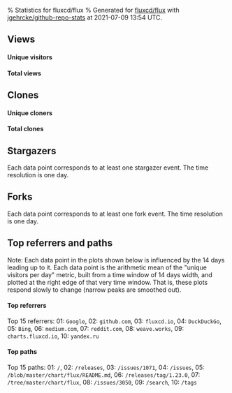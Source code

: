 % Statistics for fluxcd/flux
% Generated for [fluxcd/flux](https://github.com/fluxcd/flux) with [jgehrcke/github-repo-stats](https://github.com/jgehrcke/github-repo-stats) at 2021-07-09 13:54 UTC.


## Views

#### Unique visitors
<div id="chart_views_unique" class="full-width-chart"></div>

#### Total views
<div id="chart_views_total" class="full-width-chart"></div>

<div class="pagebreak-for-print"> </div>


## Clones

#### Unique cloners
<div id="chart_clones_unique" class="full-width-chart"></div>

#### Total clones
<div id="chart_clones_total" class="full-width-chart"></div>



<div class="pagebreak-for-print"> </div>



## Stargazers

Each data point corresponds to at least one stargazer event.
The time resolution is one day.

<div id="chart_stargazers" class="full-width-chart"></div>




## Forks

Each data point corresponds to at least one fork event.
The time resolution is one day.

<div id="chart_forks" class="full-width-chart"></div>




<div class="pagebreak-for-print"> </div>



## Top referrers and paths


Note: Each data point in the plots shown below is influenced by the 14 days
leading up to it. Each data point is the arithmetic mean of the "unique
visitors per day" metric, built from a time window of 14 days width, and
plotted at the right edge of that very time window. That is, these plots
respond slowly to change (narrow peaks are smoothed out).




#### Top referrers


<div id="chart_referrers_top_n_alltime" class="full-width-chart"></div>

Top 15 referrers: 01: `Google`, 02: `github.com`, 03: `fluxcd.io`, 04: `DuckDuckGo`, 05: `Bing`, 06: `medium.com`, 07: `reddit.com`, 08: `weave.works`, 09: `charts.fluxcd.io`, 10: `yandex.ru`





#### Top paths


<div id="chart_paths_top_n_alltime" class="full-width-chart"></div>

Top 15 paths: 01: `/`, 02: `/releases`, 03: `/issues/1071`, 04: `/issues`, 05: `/blob/master/chart/flux/README.md`, 06: `/releases/tag/1.23.0`, 07: `/tree/master/chart/flux`, 08: `/issues/3050`, 09: `/search`, 10: `/tags`


<script type="text/javascript">
    vegaEmbed('#chart_views_unique', {"$schema": "https://vega.github.io/schema/vega-lite/v4.8.1.json", "config": {"arc": {"fill": "#1b1e23"}, "area": {"fill": "#1b1e23"}, "axisBottom": {"domainColor": "#a9b4c4", "gridColor": "#a9b4c4", "labelColor": "#1b1e23", "labelFont": "relative-mono-11-pitch-pro, Menlo, monospace", "tickColor": "#a9b4c4", "titleColor": "#1b1e23", "titleFont": "relative-mono-11-pitch-pro, Menlo, monospace"}, "axisLeft": {"domainColor": "#a9b4c4", "gridColor": "#a9b4c4", "labelColor": "#1b1e23", "labelFont": "relative-mono-11-pitch-pro, Menlo, monospace", "tickColor": "#a9b4c4", "titleColor": "#1b1e23", "titleFont": "relative-mono-11-pitch-pro, Menlo, monospace"}, "axisX": {"grid": false}, "axisY": {"grid": false, "labelBound": true}, "background": "#FFFFFF", "group": {"fill": "#FFFFFF"}, "header": {"fontWeight": 400, "labelFont": "relative-mono-11-pitch-pro, Menlo, monospace", "titleFont": "relative-mono-11-pitch-pro, Menlo, monospace"}, "legend": {"labelFont": "relative-mono-11-pitch-pro, Menlo, monospace", "symbolSize": 200, "symbolType": "circle", "titleFont": "relative-mono-11-pitch-pro, Menlo, monospace"}, "line": {"color": "#1b1e23", "stroke": "#1b1e23"}, "path": {"stroke": "#1b1e23"}, "point": {"color": "#1b1e23", "cursor": "pointer", "filled": true, "size": 100}, "range": {"category": ["#85a2f7", "#ea9755", "#7eb36a", "#f07071", "#bc85d9", "#e587b6", "#a9b4c4", "#d4c05e", "#64b9c4"]}, "style": {"bar": {"fill": "#1b1e23"}, "text": {"font": "relative-mono-11-pitch-pro, Menlo, monospace", "fontWeight": 400}}, "symbol": {"shape": "circle"}, "title": {"anchor": "start", "font": "relative-mono-11-pitch-pro, Menlo, monospace", "fontWeight": 400}, "trail": {"color": "#1b1e23", "stroke": "#1b1e23"}, "view": {"stroke": null}}, "data": {"name": "data-89ac7c60d616529a604c2bfdbf03f644"}, "datasets": {"data-89ac7c60d616529a604c2bfdbf03f644": [{"time": "2021-06-25T00:00:00+00:00", "views_total": 534, "views_unique": 256}, {"time": "2021-06-26T00:00:00+00:00", "views_total": 419, "views_unique": 255}, {"time": "2021-06-27T00:00:00+00:00", "views_total": 220, "views_unique": 127}, {"time": "2021-06-28T00:00:00+00:00", "views_total": 1091, "views_unique": 505}, {"time": "2021-06-29T00:00:00+00:00", "views_total": 939, "views_unique": 500}, {"time": "2021-06-30T00:00:00+00:00", "views_total": 1211, "views_unique": 473}, {"time": "2021-07-01T00:00:00+00:00", "views_total": 1105, "views_unique": 481}, {"time": "2021-07-02T00:00:00+00:00", "views_total": 966, "views_unique": 372}, {"time": "2021-07-03T00:00:00+00:00", "views_total": 179, "views_unique": 105}, {"time": "2021-07-04T00:00:00+00:00", "views_total": 173, "views_unique": 109}, {"time": "2021-07-05T00:00:00+00:00", "views_total": 660, "views_unique": 357}, {"time": "2021-07-06T00:00:00+00:00", "views_total": 982, "views_unique": 436}, {"time": "2021-07-07T00:00:00+00:00", "views_total": 888, "views_unique": 446}, {"time": "2021-07-08T00:00:00+00:00", "views_total": 1129, "views_unique": 477}, {"time": "2021-07-09T00:00:00+00:00", "views_total": 467, "views_unique": 259}]}, "encoding": {"x": {"field": "time", "timeUnit": "yearmonthdate", "title": "date", "type": "temporal"}, "y": {"field": "views_unique", "scale": {"domain": [0, 555.5], "zero": true}, "title": "unique views per day", "type": "quantitative"}}, "height": 200, "mark": {"point": true, "type": "line"}, "padding": 10, "width": "container"}, {"actions": false, "renderer": "svg"}).catch(console.error);
vegaEmbed('#chart_views_total', {"$schema": "https://vega.github.io/schema/vega-lite/v4.8.1.json", "config": {"arc": {"fill": "#1b1e23"}, "area": {"fill": "#1b1e23"}, "axisBottom": {"domainColor": "#a9b4c4", "gridColor": "#a9b4c4", "labelColor": "#1b1e23", "labelFont": "relative-mono-11-pitch-pro, Menlo, monospace", "tickColor": "#a9b4c4", "titleColor": "#1b1e23", "titleFont": "relative-mono-11-pitch-pro, Menlo, monospace"}, "axisLeft": {"domainColor": "#a9b4c4", "gridColor": "#a9b4c4", "labelColor": "#1b1e23", "labelFont": "relative-mono-11-pitch-pro, Menlo, monospace", "tickColor": "#a9b4c4", "titleColor": "#1b1e23", "titleFont": "relative-mono-11-pitch-pro, Menlo, monospace"}, "axisX": {"grid": false}, "axisY": {"grid": false, "labelBound": true}, "background": "#FFFFFF", "group": {"fill": "#FFFFFF"}, "header": {"fontWeight": 400, "labelFont": "relative-mono-11-pitch-pro, Menlo, monospace", "titleFont": "relative-mono-11-pitch-pro, Menlo, monospace"}, "legend": {"labelFont": "relative-mono-11-pitch-pro, Menlo, monospace", "symbolSize": 200, "symbolType": "circle", "titleFont": "relative-mono-11-pitch-pro, Menlo, monospace"}, "line": {"color": "#1b1e23", "stroke": "#1b1e23"}, "path": {"stroke": "#1b1e23"}, "point": {"color": "#1b1e23", "cursor": "pointer", "filled": true, "size": 100}, "range": {"category": ["#85a2f7", "#ea9755", "#7eb36a", "#f07071", "#bc85d9", "#e587b6", "#a9b4c4", "#d4c05e", "#64b9c4"]}, "style": {"bar": {"fill": "#1b1e23"}, "text": {"font": "relative-mono-11-pitch-pro, Menlo, monospace", "fontWeight": 400}}, "symbol": {"shape": "circle"}, "title": {"anchor": "start", "font": "relative-mono-11-pitch-pro, Menlo, monospace", "fontWeight": 400}, "trail": {"color": "#1b1e23", "stroke": "#1b1e23"}, "view": {"stroke": null}}, "data": {"name": "data-89ac7c60d616529a604c2bfdbf03f644"}, "datasets": {"data-89ac7c60d616529a604c2bfdbf03f644": [{"time": "2021-06-25T00:00:00+00:00", "views_total": 534, "views_unique": 256}, {"time": "2021-06-26T00:00:00+00:00", "views_total": 419, "views_unique": 255}, {"time": "2021-06-27T00:00:00+00:00", "views_total": 220, "views_unique": 127}, {"time": "2021-06-28T00:00:00+00:00", "views_total": 1091, "views_unique": 505}, {"time": "2021-06-29T00:00:00+00:00", "views_total": 939, "views_unique": 500}, {"time": "2021-06-30T00:00:00+00:00", "views_total": 1211, "views_unique": 473}, {"time": "2021-07-01T00:00:00+00:00", "views_total": 1105, "views_unique": 481}, {"time": "2021-07-02T00:00:00+00:00", "views_total": 966, "views_unique": 372}, {"time": "2021-07-03T00:00:00+00:00", "views_total": 179, "views_unique": 105}, {"time": "2021-07-04T00:00:00+00:00", "views_total": 173, "views_unique": 109}, {"time": "2021-07-05T00:00:00+00:00", "views_total": 660, "views_unique": 357}, {"time": "2021-07-06T00:00:00+00:00", "views_total": 982, "views_unique": 436}, {"time": "2021-07-07T00:00:00+00:00", "views_total": 888, "views_unique": 446}, {"time": "2021-07-08T00:00:00+00:00", "views_total": 1129, "views_unique": 477}, {"time": "2021-07-09T00:00:00+00:00", "views_total": 467, "views_unique": 259}]}, "encoding": {"x": {"field": "time", "timeUnit": "yearmonthdate", "title": "date", "type": "temporal"}, "y": {"field": "views_total", "scale": {"domain": [0, 1332.1000000000001], "zero": true}, "title": "total views per day", "type": "quantitative"}}, "height": 200, "mark": {"point": true, "type": "line"}, "padding": 10, "width": "container"}, {"actions": false, "renderer": "svg"}).catch(console.error);
vegaEmbed('#chart_clones_unique', {"$schema": "https://vega.github.io/schema/vega-lite/v4.8.1.json", "config": {"arc": {"fill": "#1b1e23"}, "area": {"fill": "#1b1e23"}, "axisBottom": {"domainColor": "#a9b4c4", "gridColor": "#a9b4c4", "labelColor": "#1b1e23", "labelFont": "relative-mono-11-pitch-pro, Menlo, monospace", "tickColor": "#a9b4c4", "titleColor": "#1b1e23", "titleFont": "relative-mono-11-pitch-pro, Menlo, monospace"}, "axisLeft": {"domainColor": "#a9b4c4", "gridColor": "#a9b4c4", "labelColor": "#1b1e23", "labelFont": "relative-mono-11-pitch-pro, Menlo, monospace", "tickColor": "#a9b4c4", "titleColor": "#1b1e23", "titleFont": "relative-mono-11-pitch-pro, Menlo, monospace"}, "axisX": {"grid": false}, "axisY": {"grid": false, "labelBound": true}, "background": "#FFFFFF", "group": {"fill": "#FFFFFF"}, "header": {"fontWeight": 400, "labelFont": "relative-mono-11-pitch-pro, Menlo, monospace", "titleFont": "relative-mono-11-pitch-pro, Menlo, monospace"}, "legend": {"labelFont": "relative-mono-11-pitch-pro, Menlo, monospace", "symbolSize": 200, "symbolType": "circle", "titleFont": "relative-mono-11-pitch-pro, Menlo, monospace"}, "line": {"color": "#1b1e23", "stroke": "#1b1e23"}, "path": {"stroke": "#1b1e23"}, "point": {"color": "#1b1e23", "cursor": "pointer", "filled": true, "size": 100}, "range": {"category": ["#85a2f7", "#ea9755", "#7eb36a", "#f07071", "#bc85d9", "#e587b6", "#a9b4c4", "#d4c05e", "#64b9c4"]}, "style": {"bar": {"fill": "#1b1e23"}, "text": {"font": "relative-mono-11-pitch-pro, Menlo, monospace", "fontWeight": 400}}, "symbol": {"shape": "circle"}, "title": {"anchor": "start", "font": "relative-mono-11-pitch-pro, Menlo, monospace", "fontWeight": 400}, "trail": {"color": "#1b1e23", "stroke": "#1b1e23"}, "view": {"stroke": null}}, "data": {"name": "data-72c61e7fd64075a7966e673ecd54f844"}, "datasets": {"data-72c61e7fd64075a7966e673ecd54f844": [{"clones_total": 29244, "clones_unique": 137, "time": "2021-06-25T00:00:00+00:00"}, {"clones_total": 59239, "clones_unique": 145, "time": "2021-06-26T00:00:00+00:00"}, {"clones_total": 64415, "clones_unique": 143, "time": "2021-06-27T00:00:00+00:00"}, {"clones_total": 66750, "clones_unique": 160, "time": "2021-06-28T00:00:00+00:00"}, {"clones_total": 66878, "clones_unique": 172, "time": "2021-06-29T00:00:00+00:00"}, {"clones_total": 67269, "clones_unique": 156, "time": "2021-06-30T00:00:00+00:00"}, {"clones_total": 67409, "clones_unique": 129, "time": "2021-07-01T00:00:00+00:00"}, {"clones_total": 67524, "clones_unique": 128, "time": "2021-07-02T00:00:00+00:00"}, {"clones_total": 65607, "clones_unique": 130, "time": "2021-07-03T00:00:00+00:00"}, {"clones_total": 65109, "clones_unique": 123, "time": "2021-07-04T00:00:00+00:00"}, {"clones_total": 66816, "clones_unique": 116, "time": "2021-07-05T00:00:00+00:00"}, {"clones_total": 68023, "clones_unique": 118, "time": "2021-07-06T00:00:00+00:00"}, {"clones_total": 72398, "clones_unique": 136, "time": "2021-07-07T00:00:00+00:00"}, {"clones_total": 71884, "clones_unique": 138, "time": "2021-07-08T00:00:00+00:00"}, {"clones_total": 38905, "clones_unique": 84, "time": "2021-07-09T00:00:00+00:00"}]}, "encoding": {"x": {"field": "time", "timeUnit": "yearmonthdate", "title": "date", "type": "temporal"}, "y": {"field": "clones_unique", "scale": {"domain": [0, 189.20000000000002], "zero": true}, "title": "unique clones per day", "type": "quantitative"}}, "height": 200, "mark": {"point": true, "type": "line"}, "padding": 10, "width": "container"}, {"actions": false, "renderer": "svg"}).catch(console.error);
vegaEmbed('#chart_clones_total', {"$schema": "https://vega.github.io/schema/vega-lite/v4.8.1.json", "config": {"arc": {"fill": "#1b1e23"}, "area": {"fill": "#1b1e23"}, "axisBottom": {"domainColor": "#a9b4c4", "gridColor": "#a9b4c4", "labelColor": "#1b1e23", "labelFont": "relative-mono-11-pitch-pro, Menlo, monospace", "tickColor": "#a9b4c4", "titleColor": "#1b1e23", "titleFont": "relative-mono-11-pitch-pro, Menlo, monospace"}, "axisLeft": {"domainColor": "#a9b4c4", "gridColor": "#a9b4c4", "labelColor": "#1b1e23", "labelFont": "relative-mono-11-pitch-pro, Menlo, monospace", "tickColor": "#a9b4c4", "titleColor": "#1b1e23", "titleFont": "relative-mono-11-pitch-pro, Menlo, monospace"}, "axisX": {"grid": false}, "axisY": {"grid": false, "labelBound": true}, "background": "#FFFFFF", "group": {"fill": "#FFFFFF"}, "header": {"fontWeight": 400, "labelFont": "relative-mono-11-pitch-pro, Menlo, monospace", "titleFont": "relative-mono-11-pitch-pro, Menlo, monospace"}, "legend": {"labelFont": "relative-mono-11-pitch-pro, Menlo, monospace", "symbolSize": 200, "symbolType": "circle", "titleFont": "relative-mono-11-pitch-pro, Menlo, monospace"}, "line": {"color": "#1b1e23", "stroke": "#1b1e23"}, "path": {"stroke": "#1b1e23"}, "point": {"color": "#1b1e23", "cursor": "pointer", "filled": true, "size": 100}, "range": {"category": ["#85a2f7", "#ea9755", "#7eb36a", "#f07071", "#bc85d9", "#e587b6", "#a9b4c4", "#d4c05e", "#64b9c4"]}, "style": {"bar": {"fill": "#1b1e23"}, "text": {"font": "relative-mono-11-pitch-pro, Menlo, monospace", "fontWeight": 400}}, "symbol": {"shape": "circle"}, "title": {"anchor": "start", "font": "relative-mono-11-pitch-pro, Menlo, monospace", "fontWeight": 400}, "trail": {"color": "#1b1e23", "stroke": "#1b1e23"}, "view": {"stroke": null}}, "data": {"name": "data-72c61e7fd64075a7966e673ecd54f844"}, "datasets": {"data-72c61e7fd64075a7966e673ecd54f844": [{"clones_total": 29244, "clones_unique": 137, "time": "2021-06-25T00:00:00+00:00"}, {"clones_total": 59239, "clones_unique": 145, "time": "2021-06-26T00:00:00+00:00"}, {"clones_total": 64415, "clones_unique": 143, "time": "2021-06-27T00:00:00+00:00"}, {"clones_total": 66750, "clones_unique": 160, "time": "2021-06-28T00:00:00+00:00"}, {"clones_total": 66878, "clones_unique": 172, "time": "2021-06-29T00:00:00+00:00"}, {"clones_total": 67269, "clones_unique": 156, "time": "2021-06-30T00:00:00+00:00"}, {"clones_total": 67409, "clones_unique": 129, "time": "2021-07-01T00:00:00+00:00"}, {"clones_total": 67524, "clones_unique": 128, "time": "2021-07-02T00:00:00+00:00"}, {"clones_total": 65607, "clones_unique": 130, "time": "2021-07-03T00:00:00+00:00"}, {"clones_total": 65109, "clones_unique": 123, "time": "2021-07-04T00:00:00+00:00"}, {"clones_total": 66816, "clones_unique": 116, "time": "2021-07-05T00:00:00+00:00"}, {"clones_total": 68023, "clones_unique": 118, "time": "2021-07-06T00:00:00+00:00"}, {"clones_total": 72398, "clones_unique": 136, "time": "2021-07-07T00:00:00+00:00"}, {"clones_total": 71884, "clones_unique": 138, "time": "2021-07-08T00:00:00+00:00"}, {"clones_total": 38905, "clones_unique": 84, "time": "2021-07-09T00:00:00+00:00"}]}, "encoding": {"x": {"field": "time", "timeUnit": "yearmonthdate", "title": "date", "type": "temporal"}, "y": {"field": "clones_total", "scale": {"domain": [0, 79637.8], "zero": true}, "title": "total clones per day", "type": "quantitative"}}, "height": 200, "mark": {"point": true, "type": "line"}, "padding": 10, "width": "container"}, {"actions": false, "renderer": "svg"}).catch(console.error);
vegaEmbed('#chart_stargazers', {"$schema": "https://vega.github.io/schema/vega-lite/v4.8.1.json", "config": {"arc": {"fill": "#1b1e23"}, "area": {"fill": "#1b1e23"}, "axisBottom": {"domainColor": "#a9b4c4", "gridColor": "#a9b4c4", "labelColor": "#1b1e23", "labelFont": "relative-mono-11-pitch-pro, Menlo, monospace", "tickColor": "#a9b4c4", "titleColor": "#1b1e23", "titleFont": "relative-mono-11-pitch-pro, Menlo, monospace"}, "axisLeft": {"domainColor": "#a9b4c4", "gridColor": "#a9b4c4", "labelColor": "#1b1e23", "labelFont": "relative-mono-11-pitch-pro, Menlo, monospace", "tickColor": "#a9b4c4", "titleColor": "#1b1e23", "titleFont": "relative-mono-11-pitch-pro, Menlo, monospace"}, "axisX": {"grid": false}, "axisY": {"grid": false}, "background": "#FFFFFF", "group": {"fill": "#FFFFFF"}, "header": {"fontWeight": 400, "labelFont": "relative-mono-11-pitch-pro, Menlo, monospace", "titleFont": "relative-mono-11-pitch-pro, Menlo, monospace"}, "legend": {"labelFont": "relative-mono-11-pitch-pro, Menlo, monospace", "symbolSize": 200, "symbolType": "circle", "titleFont": "relative-mono-11-pitch-pro, Menlo, monospace"}, "line": {"color": "#1b1e23", "stroke": "#1b1e23"}, "path": {"stroke": "#1b1e23"}, "point": {"color": "#1b1e23", "cursor": "pointer", "filled": true, "size": 100}, "range": {"category": ["#85a2f7", "#ea9755", "#7eb36a", "#f07071", "#bc85d9", "#e587b6", "#a9b4c4", "#d4c05e", "#64b9c4"]}, "style": {"bar": {"fill": "#1b1e23"}, "text": {"font": "relative-mono-11-pitch-pro, Menlo, monospace", "fontWeight": 400}}, "symbol": {"shape": "circle"}, "title": {"anchor": "start", "font": "relative-mono-11-pitch-pro, Menlo, monospace", "fontWeight": 400}, "trail": {"color": "#1b1e23", "stroke": "#1b1e23"}, "view": {"stroke": null}}, "data": {"name": "data-61c7a13f05c964ac97e2a17c58f63873"}, "datasets": {"data-61c7a13f05c964ac97e2a17c58f63873": [{"stars_cumulative": 6, "time": "2016-11-05T00:00:00+00:00"}, {"stars_cumulative": 9, "time": "2016-11-22T01:00:00+00:00"}, {"stars_cumulative": 12, "time": "2016-12-09T02:00:00+00:00"}, {"stars_cumulative": 15, "time": "2016-12-26T03:00:00+00:00"}, {"stars_cumulative": 17, "time": "2017-01-12T04:00:00+00:00"}, {"stars_cumulative": 21, "time": "2017-01-29T05:00:00+00:00"}, {"stars_cumulative": 33, "time": "2017-02-15T06:00:00+00:00"}, {"stars_cumulative": 49, "time": "2017-03-04T07:00:00+00:00"}, {"stars_cumulative": 73, "time": "2017-03-21T08:00:00+00:00"}, {"stars_cumulative": 85, "time": "2017-04-07T09:00:00+00:00"}, {"stars_cumulative": 101, "time": "2017-04-24T10:00:00+00:00"}, {"stars_cumulative": 104, "time": "2017-05-11T11:00:00+00:00"}, {"stars_cumulative": 117, "time": "2017-05-28T12:00:00+00:00"}, {"stars_cumulative": 129, "time": "2017-06-14T13:00:00+00:00"}, {"stars_cumulative": 138, "time": "2017-07-01T14:00:00+00:00"}, {"stars_cumulative": 157, "time": "2017-07-18T15:00:00+00:00"}, {"stars_cumulative": 172, "time": "2017-08-04T16:00:00+00:00"}, {"stars_cumulative": 191, "time": "2017-08-21T17:00:00+00:00"}, {"stars_cumulative": 201, "time": "2017-09-07T18:00:00+00:00"}, {"stars_cumulative": 210, "time": "2017-09-24T19:00:00+00:00"}, {"stars_cumulative": 221, "time": "2017-10-11T20:00:00+00:00"}, {"stars_cumulative": 257, "time": "2017-10-28T21:00:00+00:00"}, {"stars_cumulative": 267, "time": "2017-11-14T22:00:00+00:00"}, {"stars_cumulative": 281, "time": "2017-12-01T23:00:00+00:00"}, {"stars_cumulative": 284, "time": "2017-12-19T00:00:00+00:00"}, {"stars_cumulative": 298, "time": "2018-01-05T01:00:00+00:00"}, {"stars_cumulative": 315, "time": "2018-01-22T02:00:00+00:00"}, {"stars_cumulative": 333, "time": "2018-02-08T03:00:00+00:00"}, {"stars_cumulative": 357, "time": "2018-02-25T04:00:00+00:00"}, {"stars_cumulative": 385, "time": "2018-03-14T05:00:00+00:00"}, {"stars_cumulative": 415, "time": "2018-03-31T06:00:00+00:00"}, {"stars_cumulative": 432, "time": "2018-04-17T07:00:00+00:00"}, {"stars_cumulative": 461, "time": "2018-05-04T08:00:00+00:00"}, {"stars_cumulative": 502, "time": "2018-05-21T09:00:00+00:00"}, {"stars_cumulative": 548, "time": "2018-06-07T10:00:00+00:00"}, {"stars_cumulative": 588, "time": "2018-06-24T11:00:00+00:00"}, {"stars_cumulative": 629, "time": "2018-07-11T12:00:00+00:00"}, {"stars_cumulative": 677, "time": "2018-07-28T13:00:00+00:00"}, {"stars_cumulative": 756, "time": "2018-08-14T14:00:00+00:00"}, {"stars_cumulative": 806, "time": "2018-08-31T15:00:00+00:00"}, {"stars_cumulative": 866, "time": "2018-09-17T16:00:00+00:00"}, {"stars_cumulative": 940, "time": "2018-10-04T17:00:00+00:00"}, {"stars_cumulative": 1016, "time": "2018-10-21T18:00:00+00:00"}, {"stars_cumulative": 1077, "time": "2018-11-07T19:00:00+00:00"}, {"stars_cumulative": 1137, "time": "2018-11-24T20:00:00+00:00"}, {"stars_cumulative": 1243, "time": "2018-12-11T21:00:00+00:00"}, {"stars_cumulative": 1302, "time": "2018-12-28T22:00:00+00:00"}, {"stars_cumulative": 1403, "time": "2019-01-14T23:00:00+00:00"}, {"stars_cumulative": 1501, "time": "2019-02-01T00:00:00+00:00"}, {"stars_cumulative": 1599, "time": "2019-02-18T01:00:00+00:00"}, {"stars_cumulative": 1688, "time": "2019-03-07T02:00:00+00:00"}, {"stars_cumulative": 1758, "time": "2019-03-24T03:00:00+00:00"}, {"stars_cumulative": 1888, "time": "2019-04-10T04:00:00+00:00"}, {"stars_cumulative": 1953, "time": "2019-04-27T05:00:00+00:00"}, {"stars_cumulative": 2038, "time": "2019-05-14T06:00:00+00:00"}, {"stars_cumulative": 2109, "time": "2019-05-31T07:00:00+00:00"}, {"stars_cumulative": 2214, "time": "2019-06-17T08:00:00+00:00"}, {"stars_cumulative": 2392, "time": "2019-07-04T09:00:00+00:00"}, {"stars_cumulative": 2479, "time": "2019-07-21T10:00:00+00:00"}, {"stars_cumulative": 2618, "time": "2019-08-07T11:00:00+00:00"}, {"stars_cumulative": 2729, "time": "2019-08-24T12:00:00+00:00"}, {"stars_cumulative": 2836, "time": "2019-09-10T13:00:00+00:00"}, {"stars_cumulative": 2920, "time": "2019-09-27T14:00:00+00:00"}, {"stars_cumulative": 3027, "time": "2019-10-14T15:00:00+00:00"}, {"stars_cumulative": 3121, "time": "2019-10-31T16:00:00+00:00"}, {"stars_cumulative": 3373, "time": "2019-11-17T17:00:00+00:00"}, {"stars_cumulative": 3471, "time": "2019-12-04T18:00:00+00:00"}, {"stars_cumulative": 3530, "time": "2019-12-21T19:00:00+00:00"}, {"stars_cumulative": 3662, "time": "2020-01-07T20:00:00+00:00"}, {"stars_cumulative": 3752, "time": "2020-01-24T21:00:00+00:00"}, {"stars_cumulative": 3867, "time": "2020-02-10T22:00:00+00:00"}, {"stars_cumulative": 3991, "time": "2020-02-27T23:00:00+00:00"}, {"stars_cumulative": 4095, "time": "2020-03-16T00:00:00+00:00"}, {"stars_cumulative": 4218, "time": "2020-04-02T01:00:00+00:00"}, {"stars_cumulative": 4344, "time": "2020-04-19T02:00:00+00:00"}, {"stars_cumulative": 4656, "time": "2020-05-06T03:00:00+00:00"}, {"stars_cumulative": 4780, "time": "2020-05-23T04:00:00+00:00"}, {"stars_cumulative": 4938, "time": "2020-06-09T05:00:00+00:00"}, {"stars_cumulative": 5040, "time": "2020-06-26T06:00:00+00:00"}, {"stars_cumulative": 5154, "time": "2020-07-13T07:00:00+00:00"}, {"stars_cumulative": 5247, "time": "2020-07-30T08:00:00+00:00"}, {"stars_cumulative": 5348, "time": "2020-08-16T09:00:00+00:00"}, {"stars_cumulative": 5421, "time": "2020-09-02T10:00:00+00:00"}, {"stars_cumulative": 5489, "time": "2020-09-19T11:00:00+00:00"}, {"stars_cumulative": 5570, "time": "2020-10-06T12:00:00+00:00"}, {"stars_cumulative": 5653, "time": "2020-10-23T13:00:00+00:00"}, {"stars_cumulative": 5726, "time": "2020-11-09T14:00:00+00:00"}, {"stars_cumulative": 5782, "time": "2020-11-26T15:00:00+00:00"}, {"stars_cumulative": 5837, "time": "2020-12-13T16:00:00+00:00"}, {"stars_cumulative": 5895, "time": "2020-12-30T17:00:00+00:00"}, {"stars_cumulative": 5951, "time": "2021-01-16T18:00:00+00:00"}, {"stars_cumulative": 6008, "time": "2021-02-02T19:00:00+00:00"}, {"stars_cumulative": 6075, "time": "2021-02-19T20:00:00+00:00"}, {"stars_cumulative": 6137, "time": "2021-03-08T21:00:00+00:00"}, {"stars_cumulative": 6190, "time": "2021-03-25T22:00:00+00:00"}, {"stars_cumulative": 6246, "time": "2021-04-11T23:00:00+00:00"}, {"stars_cumulative": 6309, "time": "2021-04-29T00:00:00+00:00"}, {"stars_cumulative": 6355, "time": "2021-05-16T01:00:00+00:00"}, {"stars_cumulative": 6416, "time": "2021-06-02T02:00:00+00:00"}, {"stars_cumulative": 6456, "time": "2021-06-19T03:00:00+00:00"}, {"stars_cumulative": 6468, "time": "2021-07-06T04:00:00+00:00"}]}, "encoding": {"x": {"field": "time", "scale": {"domain": ["2016-11-05", "2021-07-06"]}, "timeUnit": "yearmonthdate", "title": "date", "type": "temporal"}, "y": {"field": "stars_cumulative", "scale": {"domain": [0, 7114.8], "zero": true}, "title": "stargazer count (cumulative)", "type": "quantitative"}}, "height": 300, "mark": {"point": true, "type": "line"}, "padding": 10, "width": "container"}, {"actions": false, "renderer": "svg"}).catch(console.error);
vegaEmbed('#chart_forks', {"$schema": "https://vega.github.io/schema/vega-lite/v4.8.1.json", "config": {"arc": {"fill": "#1b1e23"}, "area": {"fill": "#1b1e23"}, "axisBottom": {"domainColor": "#a9b4c4", "gridColor": "#a9b4c4", "labelColor": "#1b1e23", "labelFont": "relative-mono-11-pitch-pro, Menlo, monospace", "tickColor": "#a9b4c4", "titleColor": "#1b1e23", "titleFont": "relative-mono-11-pitch-pro, Menlo, monospace"}, "axisLeft": {"domainColor": "#a9b4c4", "gridColor": "#a9b4c4", "labelColor": "#1b1e23", "labelFont": "relative-mono-11-pitch-pro, Menlo, monospace", "tickColor": "#a9b4c4", "titleColor": "#1b1e23", "titleFont": "relative-mono-11-pitch-pro, Menlo, monospace"}, "axisX": {"grid": false}, "axisY": {"grid": false}, "background": "#FFFFFF", "group": {"fill": "#FFFFFF"}, "header": {"fontWeight": 400, "labelFont": "relative-mono-11-pitch-pro, Menlo, monospace", "titleFont": "relative-mono-11-pitch-pro, Menlo, monospace"}, "legend": {"labelFont": "relative-mono-11-pitch-pro, Menlo, monospace", "symbolSize": 200, "symbolType": "circle", "titleFont": "relative-mono-11-pitch-pro, Menlo, monospace"}, "line": {"color": "#1b1e23", "stroke": "#1b1e23"}, "path": {"stroke": "#1b1e23"}, "point": {"color": "#1b1e23", "cursor": "pointer", "filled": true, "size": 100}, "range": {"category": ["#85a2f7", "#ea9755", "#7eb36a", "#f07071", "#bc85d9", "#e587b6", "#a9b4c4", "#d4c05e", "#64b9c4"]}, "style": {"bar": {"fill": "#1b1e23"}, "text": {"font": "relative-mono-11-pitch-pro, Menlo, monospace", "fontWeight": 400}}, "symbol": {"shape": "circle"}, "title": {"anchor": "start", "font": "relative-mono-11-pitch-pro, Menlo, monospace", "fontWeight": 400}, "trail": {"color": "#1b1e23", "stroke": "#1b1e23"}, "view": {"stroke": null}}, "data": {"name": "data-86bdba28cab4a8cf0a0475a1b31f2643"}, "datasets": {"data-86bdba28cab4a8cf0a0475a1b31f2643": [{"forks_cumulative": 1.0, "time": "2016-11-05T00:00:00+00:00"}, {"forks_cumulative": 2.0, "time": "2016-12-09T00:00:00+00:00"}, {"forks_cumulative": 4.0, "time": "2017-01-12T00:00:00+00:00"}, {"forks_cumulative": 5.0, "time": "2017-03-04T00:00:00+00:00"}, {"forks_cumulative": 8.0, "time": "2017-03-21T00:00:00+00:00"}, {"forks_cumulative": 9.0, "time": "2017-04-07T00:00:00+00:00"}, {"forks_cumulative": 11.0, "time": "2017-04-24T00:00:00+00:00"}, {"forks_cumulative": 13.0, "time": "2017-05-28T00:00:00+00:00"}, {"forks_cumulative": 14.0, "time": "2017-06-14T00:00:00+00:00"}, {"forks_cumulative": 18.0, "time": "2017-07-18T00:00:00+00:00"}, {"forks_cumulative": 19.0, "time": "2017-10-11T00:00:00+00:00"}, {"forks_cumulative": 20.0, "time": "2017-10-28T00:00:00+00:00"}, {"forks_cumulative": 22.0, "time": "2017-11-14T00:00:00+00:00"}, {"forks_cumulative": 24.0, "time": "2017-12-01T00:00:00+00:00"}, {"forks_cumulative": 25.0, "time": "2017-12-18T00:00:00+00:00"}, {"forks_cumulative": 28.0, "time": "2018-01-04T00:00:00+00:00"}, {"forks_cumulative": 29.0, "time": "2018-01-21T00:00:00+00:00"}, {"forks_cumulative": 31.0, "time": "2018-02-07T00:00:00+00:00"}, {"forks_cumulative": 35.0, "time": "2018-02-24T00:00:00+00:00"}, {"forks_cumulative": 40.0, "time": "2018-03-13T00:00:00+00:00"}, {"forks_cumulative": 43.0, "time": "2018-03-30T00:00:00+00:00"}, {"forks_cumulative": 44.0, "time": "2018-04-16T00:00:00+00:00"}, {"forks_cumulative": 52.0, "time": "2018-05-03T00:00:00+00:00"}, {"forks_cumulative": 54.0, "time": "2018-05-20T00:00:00+00:00"}, {"forks_cumulative": 61.0, "time": "2018-06-06T00:00:00+00:00"}, {"forks_cumulative": 66.0, "time": "2018-06-23T00:00:00+00:00"}, {"forks_cumulative": 74.0, "time": "2018-07-10T00:00:00+00:00"}, {"forks_cumulative": 79.0, "time": "2018-07-27T00:00:00+00:00"}, {"forks_cumulative": 88.0, "time": "2018-08-13T00:00:00+00:00"}, {"forks_cumulative": 98.0, "time": "2018-08-30T00:00:00+00:00"}, {"forks_cumulative": 115.0, "time": "2018-09-16T00:00:00+00:00"}, {"forks_cumulative": 132.0, "time": "2018-10-03T00:00:00+00:00"}, {"forks_cumulative": 147.0, "time": "2018-10-20T00:00:00+00:00"}, {"forks_cumulative": 159.0, "time": "2018-11-06T00:00:00+00:00"}, {"forks_cumulative": 168.0, "time": "2018-11-23T00:00:00+00:00"}, {"forks_cumulative": 179.0, "time": "2018-12-10T00:00:00+00:00"}, {"forks_cumulative": 194.0, "time": "2018-12-27T00:00:00+00:00"}, {"forks_cumulative": 204.0, "time": "2019-01-13T00:00:00+00:00"}, {"forks_cumulative": 222.0, "time": "2019-01-30T00:00:00+00:00"}, {"forks_cumulative": 240.0, "time": "2019-02-16T00:00:00+00:00"}, {"forks_cumulative": 258.0, "time": "2019-03-05T00:00:00+00:00"}, {"forks_cumulative": 278.0, "time": "2019-03-22T00:00:00+00:00"}, {"forks_cumulative": 304.0, "time": "2019-04-08T00:00:00+00:00"}, {"forks_cumulative": 324.0, "time": "2019-04-25T00:00:00+00:00"}, {"forks_cumulative": 340.0, "time": "2019-05-12T00:00:00+00:00"}, {"forks_cumulative": 369.0, "time": "2019-05-29T00:00:00+00:00"}, {"forks_cumulative": 387.0, "time": "2019-06-15T00:00:00+00:00"}, {"forks_cumulative": 411.0, "time": "2019-07-02T00:00:00+00:00"}, {"forks_cumulative": 426.0, "time": "2019-07-19T00:00:00+00:00"}, {"forks_cumulative": 450.0, "time": "2019-08-05T00:00:00+00:00"}, {"forks_cumulative": 473.0, "time": "2019-08-22T00:00:00+00:00"}, {"forks_cumulative": 488.0, "time": "2019-09-08T00:00:00+00:00"}, {"forks_cumulative": 506.0, "time": "2019-09-25T00:00:00+00:00"}, {"forks_cumulative": 518.0, "time": "2019-10-12T00:00:00+00:00"}, {"forks_cumulative": 538.0, "time": "2019-10-29T00:00:00+00:00"}, {"forks_cumulative": 565.0, "time": "2019-11-15T00:00:00+00:00"}, {"forks_cumulative": 598.0, "time": "2019-12-02T00:00:00+00:00"}, {"forks_cumulative": 616.0, "time": "2019-12-19T00:00:00+00:00"}, {"forks_cumulative": 633.0, "time": "2020-01-05T00:00:00+00:00"}, {"forks_cumulative": 657.0, "time": "2020-01-22T00:00:00+00:00"}, {"forks_cumulative": 677.0, "time": "2020-02-08T00:00:00+00:00"}, {"forks_cumulative": 693.0, "time": "2020-02-25T00:00:00+00:00"}, {"forks_cumulative": 709.0, "time": "2020-03-13T00:00:00+00:00"}, {"forks_cumulative": 728.0, "time": "2020-03-30T00:00:00+00:00"}, {"forks_cumulative": 752.0, "time": "2020-04-16T00:00:00+00:00"}, {"forks_cumulative": 787.0, "time": "2020-05-03T00:00:00+00:00"}, {"forks_cumulative": 815.0, "time": "2020-05-20T00:00:00+00:00"}, {"forks_cumulative": 836.0, "time": "2020-06-06T00:00:00+00:00"}, {"forks_cumulative": 859.0, "time": "2020-06-23T00:00:00+00:00"}, {"forks_cumulative": 875.0, "time": "2020-07-10T00:00:00+00:00"}, {"forks_cumulative": 896.0, "time": "2020-07-27T00:00:00+00:00"}, {"forks_cumulative": 909.0, "time": "2020-08-13T00:00:00+00:00"}, {"forks_cumulative": 925.0, "time": "2020-08-30T00:00:00+00:00"}, {"forks_cumulative": 944.0, "time": "2020-09-16T00:00:00+00:00"}, {"forks_cumulative": 953.0, "time": "2020-10-03T00:00:00+00:00"}, {"forks_cumulative": 969.0, "time": "2020-10-20T00:00:00+00:00"}, {"forks_cumulative": 981.0, "time": "2020-11-06T00:00:00+00:00"}, {"forks_cumulative": 990.0, "time": "2020-11-23T00:00:00+00:00"}, {"forks_cumulative": 999.0, "time": "2020-12-10T00:00:00+00:00"}, {"forks_cumulative": 1003.0, "time": "2020-12-27T00:00:00+00:00"}, {"forks_cumulative": 1012.0, "time": "2021-01-13T00:00:00+00:00"}, {"forks_cumulative": 1017.0, "time": "2021-01-30T00:00:00+00:00"}, {"forks_cumulative": 1028.0, "time": "2021-02-16T00:00:00+00:00"}, {"forks_cumulative": 1039.0, "time": "2021-03-05T00:00:00+00:00"}, {"forks_cumulative": 1048.0, "time": "2021-03-22T00:00:00+00:00"}, {"forks_cumulative": 1058.0, "time": "2021-04-08T00:00:00+00:00"}, {"forks_cumulative": 1066.0, "time": "2021-04-25T00:00:00+00:00"}, {"forks_cumulative": 1072.0, "time": "2021-05-12T00:00:00+00:00"}, {"forks_cumulative": 1076.0, "time": "2021-05-29T00:00:00+00:00"}, {"forks_cumulative": 1086.0, "time": "2021-06-15T00:00:00+00:00"}, {"forks_cumulative": 1087.0, "time": "2021-07-02T00:00:00+00:00"}]}, "encoding": {"x": {"field": "time", "scale": {"domain": ["2016-11-05", "2021-07-06"]}, "timeUnit": "yearmonthdate", "title": "date", "type": "temporal"}, "y": {"field": "forks_cumulative", "scale": {"domain": [0, 1195.7], "zero": true}, "title": "fork count (cumulative)", "type": "quantitative"}}, "height": 300, "mark": {"point": true, "type": "line"}, "padding": 10, "width": "container"}, {"actions": false, "renderer": "svg"}).catch(console.error);
vegaEmbed('#chart_referrers_top_n_alltime', {"$schema": "https://vega.github.io/schema/vega-lite/v4.8.1.json", "config": {"arc": {"fill": "#1b1e23"}, "area": {"fill": "#1b1e23"}, "axisBottom": {"domainColor": "#a9b4c4", "gridColor": "#a9b4c4", "labelColor": "#1b1e23", "labelFont": "relative-mono-11-pitch-pro, Menlo, monospace", "tickColor": "#a9b4c4", "titleColor": "#1b1e23", "titleFont": "relative-mono-11-pitch-pro, Menlo, monospace"}, "axisLeft": {"domainColor": "#a9b4c4", "gridColor": "#a9b4c4", "labelColor": "#1b1e23", "labelFont": "relative-mono-11-pitch-pro, Menlo, monospace", "tickColor": "#a9b4c4", "titleColor": "#1b1e23", "titleFont": "relative-mono-11-pitch-pro, Menlo, monospace"}, "axisX": {"grid": false}, "axisY": {"grid": false}, "background": "#FFFFFF", "group": {"fill": "#FFFFFF"}, "header": {"fontWeight": 400, "labelFont": "relative-mono-11-pitch-pro, Menlo, monospace", "titleFont": "relative-mono-11-pitch-pro, Menlo, monospace"}, "legend": {"labelFont": "relative-mono-11-pitch-pro, Menlo, monospace", "symbolSize": 200, "symbolType": "circle", "titleFont": "relative-mono-11-pitch-pro, Menlo, monospace"}, "line": {"color": "#1b1e23", "stroke": "#1b1e23"}, "path": {"stroke": "#1b1e23"}, "point": {"color": "#1b1e23", "cursor": "pointer", "filled": true, "size": 50}, "range": {"category": ["#85a2f7", "#ea9755", "#7eb36a", "#f07071", "#bc85d9", "#e587b6", "#a9b4c4", "#d4c05e", "#64b9c4"]}, "style": {"bar": {"fill": "#1b1e23"}, "text": {"font": "relative-mono-11-pitch-pro, Menlo, monospace", "fontWeight": 400}}, "symbol": {"shape": "circle"}, "title": {"anchor": "start", "font": "relative-mono-11-pitch-pro, Menlo, monospace", "fontWeight": 400}, "trail": {"color": "#1b1e23", "stroke": "#1b1e23"}, "view": {"stroke": null}}, "data": {"name": "data-12a93847f822d4f214254574d09e52ef"}, "datasets": {"data-12a93847f822d4f214254574d09e52ef": [{"referrer": "Google", "time": "2021-07-09T00:00:00+00:00", "views_unique": 2648, "views_unique_norm": 189.14285714285714}, {"referrer": "github.com", "time": "2021-07-09T00:00:00+00:00", "views_unique": 361, "views_unique_norm": 25.785714285714285}, {"referrer": "fluxcd.io", "time": "2021-07-09T00:00:00+00:00", "views_unique": 70, "views_unique_norm": 5.0}, {"referrer": "DuckDuckGo", "time": "2021-07-09T00:00:00+00:00", "views_unique": 49, "views_unique_norm": 3.5}, {"referrer": "Bing", "time": "2021-07-09T00:00:00+00:00", "views_unique": 40, "views_unique_norm": 2.857142857142857}, {"referrer": "medium.com", "time": "2021-07-09T00:00:00+00:00", "views_unique": 27, "views_unique_norm": 1.9285714285714286}, {"referrer": "reddit.com", "time": "2021-07-09T00:00:00+00:00", "views_unique": 23, "views_unique_norm": 1.6428571428571428}, {"referrer": "weave.works", "time": "2021-07-09T00:00:00+00:00", "views_unique": 22, "views_unique_norm": 1.5714285714285714}, {"referrer": "charts.fluxcd.io", "time": "2021-07-09T00:00:00+00:00", "views_unique": 12, "views_unique_norm": 0.8571428571428571}, {"referrer": "yandex.ru", "time": "2021-07-09T00:00:00+00:00", "views_unique": 5, "views_unique_norm": 0.35714285714285715}]}, "encoding": {"color": {"field": "referrer", "sort": {"field": "order"}, "type": "nominal"}, "x": {"field": "time", "timeUnit": "yearmonthdate", "title": "date", "type": "temporal"}, "y": {"field": "views_unique_norm", "scale": {"domain": [0, 208.05714285714288], "zero": true}, "title": "unique visitors per day (mean from last 14 days)", "type": "quantitative"}}, "height": 300, "mark": {"point": true, "type": "line"}, "padding": 10, "width": "container"}, {"actions": false, "renderer": "svg"}).catch(console.error);
vegaEmbed('#chart_paths_top_n_alltime', {"$schema": "https://vega.github.io/schema/vega-lite/v4.8.1.json", "config": {"arc": {"fill": "#1b1e23"}, "area": {"fill": "#1b1e23"}, "axisBottom": {"domainColor": "#a9b4c4", "gridColor": "#a9b4c4", "labelColor": "#1b1e23", "labelFont": "relative-mono-11-pitch-pro, Menlo, monospace", "tickColor": "#a9b4c4", "titleColor": "#1b1e23", "titleFont": "relative-mono-11-pitch-pro, Menlo, monospace"}, "axisLeft": {"domainColor": "#a9b4c4", "gridColor": "#a9b4c4", "labelColor": "#1b1e23", "labelFont": "relative-mono-11-pitch-pro, Menlo, monospace", "tickColor": "#a9b4c4", "titleColor": "#1b1e23", "titleFont": "relative-mono-11-pitch-pro, Menlo, monospace"}, "axisX": {"grid": false}, "axisY": {"grid": false}, "background": "#FFFFFF", "group": {"fill": "#FFFFFF"}, "header": {"fontWeight": 400, "labelFont": "relative-mono-11-pitch-pro, Menlo, monospace", "titleFont": "relative-mono-11-pitch-pro, Menlo, monospace"}, "legend": {"labelFont": "relative-mono-11-pitch-pro, Menlo, monospace", "symbolSize": 200, "symbolType": "circle", "titleFont": "relative-mono-11-pitch-pro, Menlo, monospace"}, "line": {"color": "#1b1e23", "stroke": "#1b1e23"}, "path": {"stroke": "#1b1e23"}, "point": {"color": "#1b1e23", "cursor": "pointer", "filled": true, "size": 50}, "range": {"category": ["#85a2f7", "#ea9755", "#7eb36a", "#f07071", "#bc85d9", "#e587b6", "#a9b4c4", "#d4c05e", "#64b9c4"]}, "style": {"bar": {"fill": "#1b1e23"}, "text": {"font": "relative-mono-11-pitch-pro, Menlo, monospace", "fontWeight": 400}}, "symbol": {"shape": "circle"}, "title": {"anchor": "start", "font": "relative-mono-11-pitch-pro, Menlo, monospace", "fontWeight": 400}, "trail": {"color": "#1b1e23", "stroke": "#1b1e23"}, "view": {"stroke": null}}, "data": {"name": "data-ffca2a92ffdefc854d7feab5e5aaf0e4"}, "datasets": {"data-ffca2a92ffdefc854d7feab5e5aaf0e4": [{"path": "/", "time": "2021-07-09T00:00:00+00:00", "views_unique": 1762, "views_unique_norm": 125.85714285714286}, {"path": "/releases", "time": "2021-07-09T00:00:00+00:00", "views_unique": 217, "views_unique_norm": 15.5}, {"path": "/issues/1071", "time": "2021-07-09T00:00:00+00:00", "views_unique": 135, "views_unique_norm": 9.642857142857142}, {"path": "/issues", "time": "2021-07-09T00:00:00+00:00", "views_unique": 127, "views_unique_norm": 9.071428571428571}, {"path": "/blob/master/chart/flux/README.md", "time": "2021-07-09T00:00:00+00:00", "views_unique": 105, "views_unique_norm": 7.5}, {"path": "/releases/tag/1.23.0", "time": "2021-07-09T00:00:00+00:00", "views_unique": 95, "views_unique_norm": 6.785714285714286}, {"path": "/tree/master/chart/flux", "time": "2021-07-09T00:00:00+00:00", "views_unique": 81, "views_unique_norm": 5.785714285714286}, {"path": "/issues/3050", "time": "2021-07-09T00:00:00+00:00", "views_unique": 67, "views_unique_norm": 4.785714285714286}, {"path": "/search", "time": "2021-07-09T00:00:00+00:00", "views_unique": 37, "views_unique_norm": 2.642857142857143}, {"path": "/tags", "time": "2021-07-09T00:00:00+00:00", "views_unique": 15, "views_unique_norm": 1.0714285714285714}]}, "encoding": {"color": {"field": "path", "sort": {"field": "order"}, "type": "nominal"}, "x": {"field": "time", "timeUnit": "yearmonthdate", "title": "date", "type": "temporal"}, "y": {"field": "views_unique_norm", "scale": {"domain": [0, 138.44285714285715], "zero": true}, "title": "unique visitors per day (mean from last 14 days)", "type": "quantitative"}}, "height": 300, "mark": {"point": true, "type": "line"}, "padding": 10, "width": "container"}, {"actions": false, "renderer": "svg"}).catch(console.error);
    </script>